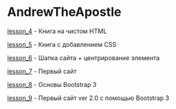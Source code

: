 # AndrewTheApostle

[lesson_4](https://andrewtheapostle.github.io/lesson4/src/) - Книга на чистом HTML

[lesson_5](https://andrewtheapostle.github.io/lesson5/) - Книга с добавлением CSS

[lesson_6](https://andrewtheapostle.github.io/lesson6/) - Шапка сайта + центрирование элемента

[lesson_7](https://andrewtheapostle.github.io/lesson7/) - Первый сайт

[lesson_8](https://andrewtheapostle.github.io/lesson8/) - Основы Bootstrap 3

[lesson_9](https://andrewtheapostle.github.io/lesson9/) - Первый сайт ver 2.0 с помощью Bootstrap 3 
